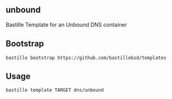 ## unbound
Bastille Template for an Unbound DNS container

## Bootstrap
```shell
bastille bootstrap https://github.com/bastillebsd/templates
```

## Usage
```shell
bastille template TARGET dns/unbound
```

